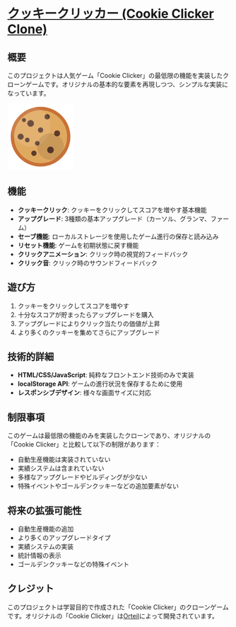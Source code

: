 # [クッキークリッカー (Cookie Clicker Clone)](https://clicker-game-clone-nine.vercel.app/)

## 概要

このプロジェクトは人気ゲーム「Cookie Clicker」の最低限の機能を実装したクローンゲームです。オリジナルの基本的な要素を再現しつつ、シンプルな実装になっています。

<img src="cookie.svg" alt="クッキークリッカーのクッキー" width="150">

## 機能

- **クッキークリック**: クッキーをクリックしてスコアを増やす基本機能
- **アップグレード**: 3種類の基本アップグレード（カーソル、グランマ、ファーム）
- **セーブ機能**: ローカルストレージを使用したゲーム進行の保存と読み込み
- **リセット機能**: ゲームを初期状態に戻す機能
- **クリックアニメーション**: クリック時の視覚的フィードバック
- **クリック音**: クリック時のサウンドフィードバック

## 遊び方

1. クッキーをクリックしてスコアを増やす
2. 十分なスコアが貯まったらアップグレードを購入
3. アップグレードによりクリック当たりの価値が上昇
4. より多くのクッキーを集めてさらにアップグレード

## 技術的詳細

- **HTML/CSS/JavaScript**: 純粋なフロントエンド技術のみで実装
- **localStorage API**: ゲームの進行状況を保存するために使用
- **レスポンシブデザイン**: 様々な画面サイズに対応

## 制限事項

このゲームは最低限の機能のみを実装したクローンであり、オリジナルの「Cookie Clicker」と比較して以下の制限があります：

- 自動生産機能は実装されていない
- 実績システムは含まれていない
- 多様なアップグレードやビルディングが少ない
- 特殊イベントやゴールデンクッキーなどの追加要素がない

## 将来の拡張可能性

- 自動生産機能の追加
- より多くのアップグレードタイプ
- 実績システムの実装
- 統計情報の表示
- ゴールデンクッキーなどの特殊イベント

## クレジット

このプロジェクトは学習目的で作成された「Cookie Clicker」のクローンゲームです。オリジナルの「Cookie Clicker」は[Orteil](https://orteil.dashnet.org/cookieclicker/)によって開発されています。
